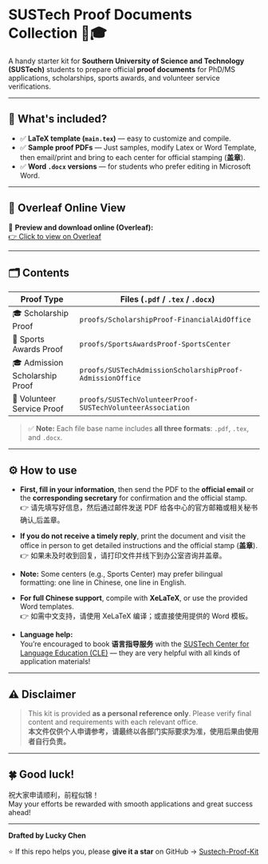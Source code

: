 # SUSTech Proof Documents Collection 📄🎓

A handy starter kit for **Southern University of Science and Technology (SUSTech)** students to prepare official **proof documents** for PhD/MS applications, scholarships, sports awards, and volunteer service verifications.

---

## 📌 **What's included?**

- ✅ **LaTeX template (`main.tex`)** — easy to customize and compile.
- ✅ **Sample proof PDFs** — Just samples, modify Latex or Word Template, then email/print and bring to each center for official stamping (**盖章**).
- ✅ **Word `.docx` versions** — for students who prefer editing in Microsoft Word.

---

## 📑 **Overleaf Online View**

📎 **Preview and download online (Overleaf):**  
[👉 Click to view on Overleaf](https://www.overleaf.com/read/kxgcyytxrkqf#8b3bc4)

---

## 🗂 **Contents**

| Proof Type | Files (`.pdf` / `.tex` / `.docx`) |
| --- | --- |
| 🎓 Scholarship Proof | `proofs/ScholarshipProof-FinancialAidOffice` |
| 🏅 Sports Awards Proof | `proofs/SportsAwardsProof-SportsCenter` |
| 🎓 Admission Scholarship Proof | `proofs/SUSTechAdmissionScholarshipProof-AdmissionOffice` |
| 🤝 Volunteer Service Proof | `proofs/SUSTechVolunteerProof-SUSTechVolunteerAssociation` |

> ✅ **Note:** Each file base name includes **all three formats**: `.pdf`, `.tex`, and `.docx`.

---

## ⚙️ **How to use**

- **First, fill in your information**, then send the PDF to the **official email** or the **corresponding secretary** for confirmation and the official stamp.  
  👉 请先填写好信息，然后通过邮件发送 PDF 给各中心的官方邮箱或相关秘书确认,后盖章。

- **If you do not receive a timely reply**, print the document and visit the office in person to get detailed instructions and the official stamp (**盖章**).  
  👉 如果未及时收到回复，请打印文件并线下到办公室咨询并盖章。

- **Note:** Some centers (e.g., Sports Center) may prefer bilingual formatting: one line in Chinese, one line in English.

- **For full Chinese support**, compile with **XeLaTeX**, or use the provided Word templates.  
  👉 如需中文支持，请使用 XeLaTeX 编译；或直接使用提供的 Word 模板。

- **Language help:**  
  You’re encouraged to book **语言指导服务** with the [SUSTech Center for Language Education (CLE)](https://cle.sustech.edu.cn/) — they are very helpful with all kinds of application materials!

---

## ⚠️ **Disclaimer**

> This kit is provided **as a personal reference only**. Please verify final content and requirements with each relevant office.  
> **本文件仅供个人申请参考，请最终以各部门实际要求为准，使用后果由使用者自行负责。**

---

## 🍀 **Good luck!**

祝大家申请顺利，前程似锦！  
May your efforts be rewarded with smooth applications and great success ahead!

---

**Drafted by Lucky Chen**

⭐️ If this repo helps you, please **give it a star** on GitHub → [Sustech-Proof-Kit](https://github.com/LuckyChen3141/Sustech-Proof-Kit)